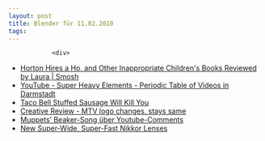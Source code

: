 ```yaml
---
layout: post
title: Blender für 11.02.2010
tags:
---
```



                <div>
<ul>
    <li><a rel="nofollow" href="http://www.smosh.com/smosh-pit/articles/horton-hires-ho-and-other-inappropriate-childrens-books-reviewed-laura">Horton  Hires a Ho, and Other Inappropriate Children's Books Reviewed by Laura |  Smosh</a></li>
    <li><a rel="nofollow" href="https://www.youtube.com/embed/z3oY-XHwss8">YouTube - Super Heavy  Elements - Periodic Table of Videos in Darmstadt</a></li>
    <li><a rel="nofollow" href="http://feedproxy.google.com/%7Er/geeksAreSexyTechnologyNews/%7E3/ZaAg3JKx92w/">Taco  Bell Stuffed Sausage Will Kill You</a></li>
    <li><a rel="nofollow" href="http://www.creativereview.co.uk/cr-blog/2010/february/mtv-refreshes-logo">Creative  Review - MTV logo changes, stays same</a></li>
    <li><a rel="nofollow" href="http://feedproxy.google.com/%7Er/NerdcoreRSS2/%7E3/wUlANbO_1l4/">Muppets’  Beaker-Song über Youtube-Comments</a></li>
    <li><a rel="nofollow" href="http://www.wired.com/gadgetlab/2010/02/new-super-wide-super-fast-nikkor-lenses/">New  Super-Wide, Super-Fast Nikkor Lenses</a></li>
</ul>
</div>
